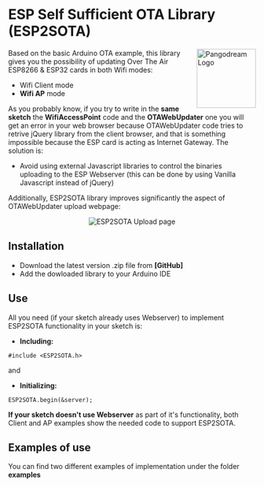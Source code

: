 # ESP Self Sufficient OTA Library (ESP2SOTA)

<img src="https://www.pangodream.es/wp-content/uploads/2020/05/cropped-pangodream_2.0_hor_trans.png" align="right" alt="Pangodream Logo" width="120">

Based on the basic Arduino OTA example, this library gives you the possibility of updating Over The Air ESP8266 & ESP32 cards in both Wifi modes:
* Wifi Client mode
* **Wifi AP** mode

As you probably know, if you try to write in the **same sketch** the **WifiAccessPoint** code and the **OTAWebUpdater** one you will get an error in your web browser because OTAWebUpdater code tries to retrive jQuery library from the client browser, and that is something impossible because the ESP card is acting as Internet Gateway.
The solution is:
* Avoid using external Javascript libraries to control the binaries uploading to the ESP Webserver (this can be done by using Vanilla Javascript instead of jQuery)

Additionally, ESP2SOTA library improves significantly the aspect of OTAWebUpdater upload webpage:
<p align="center">
<img src="https://github.com/pangodream/ESP2SOTA/blob/main/docs/ESP2SOTA_Update_Screen.png?raw=true" alt="ESP2SOTA Upload page">
</p>

## Installation

* Download the latest version .zip file from **[GitHub]**
* Add the dowloaded library to your Arduino IDE

## Use
All you need (if your sketch already uses Webserver) to implement ESP2SOTA functionality in your sketch is:
* **Including:**
```
#include <ESP2SOTA.h>
```
and
* **Initializing:**
```
ESP2SOTA.begin(&server);
```

**If your sketch doesn't use Webserver** as part of it's functionality, both Client and AP examples show the needed code to support ESP2SOTA.

## Examples of use
You can find two different examples of implementation under the folder **examples**